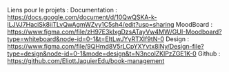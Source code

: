 Liens pour le projets : 
Documentation : https://docs.google.com/document/d/10QwQSKA-k-lLJVJ7HaciSk8iiTLvQwAgmWZvy1C5sh4/edit?usp=sharing
MoodBoard : https://www.figma.com/file/zH97E3kIxgDzsATayVw4MW/GUI-Moodboard?type=whiteboard&node-id=0-1&t=EItLwJYyRTXIf9tN-0
Design : https://www.figma.com/file/9QHmd8V5rLCpYXYvtx8lNy/Design-file?type=design&node-id=0-1&mode=design&t=N3ncolZKlPzZGE1K-0
Github : https://github.com/EliottJaquierEdu/book-management